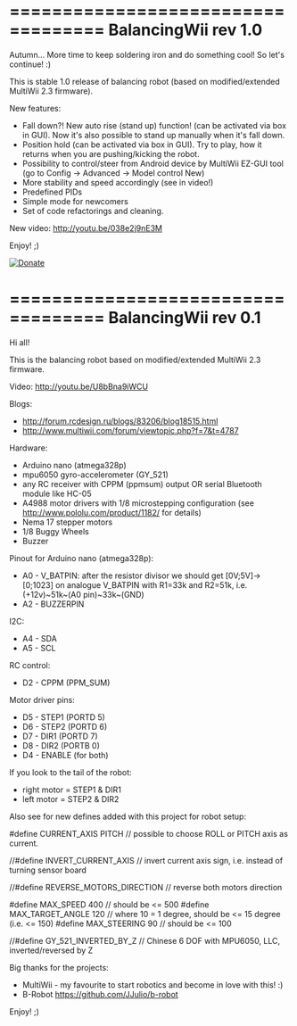 
===================================
BalancingWii rev 1.0 
===================================

Autumn... More time to keep soldering iron and do something cool! So let's continue! :)

This is stable 1.0 release of balancing robot (based on modified/extended MultiWii 2.3 firmware).

New features:
 - Fall down?! New auto rise (stand up) function! (can be activated via box in GUI). 
   Now it's also possible to stand up manually when it's fall down.
 - Position hold (can be activated via box in GUI). 
   Try to play, how it returns when  you are pushing/kicking the robot.
 - Possibility to control/steer from Android device by MultiWii EZ-GUI tool (go to Config -> Advanced -> Model control New) 
 - More stability and speed accordingly (see in video!)
 - Predefined PIDs
 - Simple mode for newcomers
 - Set of code refactorings and cleaning.

New video: http://youtu.be/038e2j9nE3M

Enjoy! ;)  

[![Donate](https://www.paypalobjects.com/en_US/i/btn/btn_donate_LG.gif)](https://www.paypal.com/cgi-bin/webscr?cmd=_donations&business=NQ6D8YEWUV88S)


===================================
BalancingWii rev 0.1 
===================================

Hi all! 

This is the balancing robot based on modified/extended MultiWii 2.3 firmware.

Video: 
http://youtu.be/U8bBna9iWCU

Blogs:
- http://forum.rcdesign.ru/blogs/83206/blog18515.html
- http://www.multiwii.com/forum/viewtopic.php?f=7&t=4787


Hardware:
- Arduino nano (atmega328p)
- mpu6050 gyro-accelerometer (GY_521)
- any RC receiver with CPPM (ppmsum) output OR serial Bluetooth module like HC-05
- A4988 motor drivers with 1/8 microstepping configuration (see http://www.pololu.com/product/1182/ for details)
- Nema 17 stepper motors
- 1/8 Buggy Wheels
- Buzzer 


Pinout for Arduino nano (atmega328p):

- A0 - V_BATPIN: after the resistor divisor we should get [0V;5V]->[0;1023] on analogue V_BATPIN with R1=33k and R2=51k, 
     i.e. (+12v)~51k~(A0 pin)~33k~(GND)
- A2 - BUZZERPIN

I2C:
- A4 - SDA
- A5 - SCL

RC control:
- D2 - CPPM (PPM_SUM)

Motor driver pins:
- D5 - STEP1 (PORTD 5)
- D6 - STEP2 (PORTD 6)
- D7 - DIR1 (PORTD 7)
- D8 - DIR2 (PORTB 0)
- D4 - ENABLE (for both)

If you look to the tail of the robot:
- right motor = STEP1 & DIR1
- left motor  = STEP2 & DIR2

   
Also see for new defines added with this project for robot setup:
    
  #define CURRENT_AXIS    PITCH       // possible to choose ROLL or PITCH axis as current.
  
  //#define INVERT_CURRENT_AXIS       // invert current axis sign, i.e. instead of turning sensor board
  
  //#define REVERSE_MOTORS_DIRECTION  // reverse both motors direction

  #define MAX_SPEED           400  // should be <= 500
  #define MAX_TARGET_ANGLE    120  // where 10 = 1 degree, should be <= 15 degree (i.e. <= 150) 
  #define MAX_STEERING        90   // should be <= 100 
  
  
  //#define GY_521_INVERTED_BY_Z  // Chinese 6  DOF with  MPU6050, LLC, inverted/reversed by Z
   

Big thanks for the projects:
- MultiWii - my favourite to start robotics and become in love with this!  :)
- B-Robot https://github.com/JJulio/b-robot    
   

Enjoy! ;)
